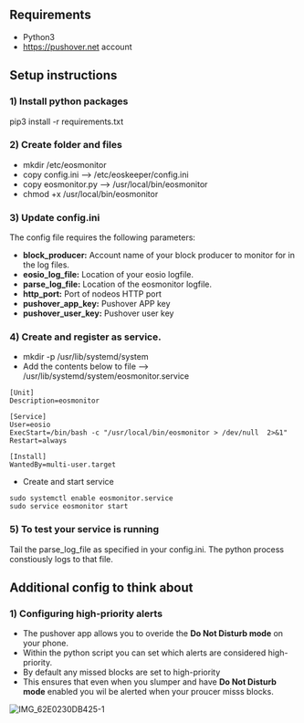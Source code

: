 ## Requirements

- Python3
- https://pushover.net account


## Setup instructions

### 1) Install python packages

pip3 install -r requirements.txt


### 2) Create folder and files

- mkdir /etc/eosmonitor 
- copy config.ini --> /etc/eoskeeper/config.ini
- copy eosmonitor.py --> /usr/local/bin/eosmonitor
- chmod +x /usr/local/bin/eosmonitor

### 3) Update config.ini

The config file requires the following parameters:

- **block_producer:** Account name of your block producer to monitor for in the log files. 
- **eosio_log_file:** Location of your eosio logfile.
- **parse_log_file:** Location of the eosmonitor logfile.
- **http_port:** Port of nodeos HTTP port
- **pushover_app_key:** Pushover APP key
- **pushover_user_key:** Pushover user key


### 4) Create and register as service. 

- mkdir -p /usr/lib/systemd/system 
- Add the contents below to file --> /usr/lib/systemd/system/eosmonitor.service

```
[Unit]
Description=eosmonitor

[Service]
User=eosio
ExecStart=/bin/bash -c "/usr/local/bin/eosmonitor > /dev/null  2>&1"
Restart=always

[Install]
WantedBy=multi-user.target
```

- Create and start service
```
sudo systemctl enable eosmonitor.service
sudo service eosmonitor start
```

### 5) To test your service is running

Tail the parse_log_file as specified in your config.ini. 
The python process constiously logs to that file.


## Additional config to think about


### 1) Configuring high-priority alerts 

- The pushover app allows you to overide the **Do Not Disturb mode** on your phone. 
- Within the python script you can set which alerts are considered high-priority. 
- By default any missed blocks are set to high-priority
- This ensures that even when you slumper and have **Do Not Disturb mode** enabled you wil be alerted when your proucer misss blocks.

![IMG_62E0230DB425-1](https://user-images.githubusercontent.com/6784287/131241185-5a82e583-6ae0-4b47-a41a-d6feaf799062.jpeg)
